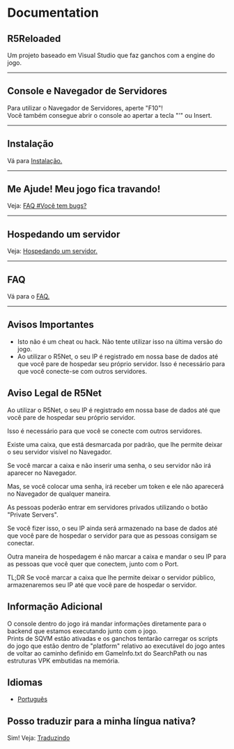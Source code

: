 # **Documentation**

## R5Reloaded

Um projeto baseado em Visual Studio que faz ganchos com a engine do jogo.

---
## Console e Navegador de Servidores
Para utilizar o Navegador de Servidores, aperte "F10"!<br/>
Você também consegue abrir o console ao apertar a tecla "'" ou Insert.

---
## Instalação

Vá para [Instalação.](installation/install)

---
## Me Ajude! Meu jogo fica travando!

Veja: [FAQ #Você tem bugs?](faq/faq#are-there-bugs)

---
## Hospedando um servidor

Veja: [Hospedando um servidor.](servers/hosting)

---
## FAQ

Vá para o [FAQ.](faq/faq)

---

## Avisos Importantes
*  Isto não é um cheat ou hack. Não tente utilizar isso na última versão do jogo.
*   Ao utilizar o R5Net, o seu IP é registrado em nossa base de dados até que você pare de hospedar seu próprio servidor. Isso é necessário para que você conecte-se com outros servidores.

## Aviso Legal de R5Net

Ao utilizar o R5Net, o seu IP é registrado em nossa base de dados até que você pare de hospedar seu próprio servidor.

Isso é necessário para que você se conecte com outros servidores.

Existe uma caixa, que está desmarcada por padrão, que lhe permite deixar o seu servidor visível no Navegador.

Se você marcar a caixa e não inserir uma senha, o seu servidor não irá aparecer no Navegador.

Mas, se você colocar uma senha, irá receber um token e ele não aparecerá no Navegador de qualquer maneira.

As pessoas poderão entrar em servidores privados utilizando o botão "Private Servers".

Se você fizer isso, o seu IP ainda será armazenado na base de dados até que você pare de hospedar o servidor para que as pessoas consigam se conectar.

Outra maneira de hospedagem é não marcar a caixa e mandar o seu IP para as pessoas que você quer que conectem, junto com o Port.

TL;DR Se você marcar a caixa que lhe permite deixar o servidor público, armazenaremos seu IP até que você pare de hospedar o servidor.

## Informação Adicional
O console dentro do jogo irá mandar informações diretamente para o backend que estamos executando junto com o jogo.<br/>
Prints de SQVM estão ativadas e os ganchos tentarão carregar os scripts do jogo que estão dentro de "platform\" relativo ao executável do jogo antes de voltar ao caminho definido em GameInfo.txt do SearchPath ou nas estruturas VPK embutidas na memória.

## Idiomas
 - [Português](languages/pt-br)

## Posso traduzir para a minha língua nativa?

Sim! Veja: [Traduzindo](languages/howtotranslate)
